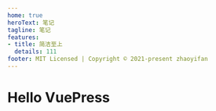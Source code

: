 ```yaml
---
home: true
heroText: 笔记
tagline: 笔记
features:
- title: 简洁至上
  details: 111
footer: MIT Licensed | Copyright © 2021-present zhaoyifan
---
```

# Hello VuePress

<aaa></aaa>